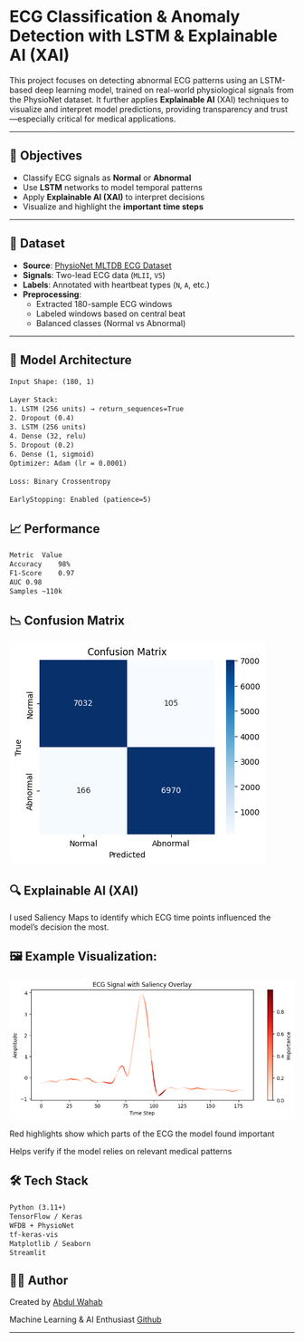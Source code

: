 #  ECG Classification & Anomaly Detection with LSTM & Explainable AI (XAI)

This project focuses on detecting abnormal ECG patterns using an LSTM-based deep learning model, trained on real-world physiological signals from the PhysioNet dataset. It further applies **Explainable AI** (XAI) techniques to visualize and interpret model predictions, providing transparency and trust—especially critical for medical applications.

---

## 📌 Objectives

- Classify ECG signals as **Normal** or **Abnormal**
- Use **LSTM** networks to model temporal patterns
- Apply **Explainable AI (XAI)** to interpret decisions
- Visualize and highlight the **important time steps**

---

## 📂 Dataset

- **Source**: [PhysioNet MLTDB ECG Dataset](https://physionet.org/)
- **Signals**: Two-lead ECG data (`MLII`, `V5`)
- **Labels**: Annotated with heartbeat types (`N`, `A`, etc.)
- **Preprocessing**:
  - Extracted 180-sample ECG windows
  - Labeled windows based on central beat
  - Balanced classes (Normal vs Abnormal)

---

## 🧠 Model Architecture

```
Input Shape: (180, 1)

Layer Stack:
1. LSTM (256 units) → return_sequences=True
2. Dropout (0.4)
3. LSTM (256 units)
4. Dense (32, relu)
5. Dropout (0.2)
6. Dense (1, sigmoid)
Optimizer: Adam (lr = 0.0001)

Loss: Binary Crossentropy

EarlyStopping: Enabled (patience=5)
```

## 📈 Performance
```
Metric	Value
Accuracy	98%
F1-Score	0.97
AUC	0.98
Samples	~110k
```

## 📉 Confusion Matrix

![Alt Text](/Outputs/confusion-matrix.png)

## 🔍 Explainable AI (XAI)
I used Saliency Maps to identify which ECG time points influenced the model’s decision the most.

## 🖼️ Example Visualization:

![Alt Text](/Outputs/important-points-in-ecg-with-saliency-overlay.png)

Red highlights show which parts of the ECG the model found important

Helps verify if the model relies on relevant medical patterns

## 🛠️ Tech Stack
```
Python (3.11+)
TensorFlow / Keras
WFDB + PhysioNet
tf-keras-vis
Matplotlib / Seaborn
Streamlit
```

## 🙋‍♂️ Author

Created by [Abdul Wahab](https://linkedin.com/in/abwahab07)

Machine Learning & AI Enthusiast
[Github](https://github.com/AbdulWahab740)


---
